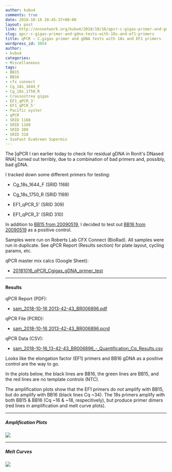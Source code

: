 ```yaml
---
author: kubu4
comments: true
date: 2018-10-16 20:45:37+00:00
layout: post
link: http://onsnetwork.org/kubu4/2018/10/16/qpcr-c-gigas-primer-and-gdna-tests-with-18s-and-ef1-primers/
slug: qpcr-c-gigas-primer-and-gdna-tests-with-18s-and-ef1-primers
title: qPCR – C.gigas primer and gDNA tests with 18s and EF1 primers
wordpress_id: 3654
author:
- kubu4
categories:
- Miscellaneous
tags:
- BB15
- BB16
- cfx connect
- Cg_18s_1644_F
- Cg_18s_1750_R
- Crassostrea gigas
- EF1_qPCR_3'
- EF1_qPCR_5'
- Pacific oyster
- qPCR
- SRID 1168
- SRID 1169
- SRID 309
- SRID 310
- SsoFast EvaGreen Supermix
---
```


The [qPCR I ran earlier today to check for residual gDNA in Ronit's DNased RNA] turned out terribly, due to a combination of bad primers and, possibly, bad gDNA.

I tracked down some different primers for testing:





  * Cg_18s_1644_F (SRID 1168)


  * Cg_18s_1750_R (SRID 1169)


  * EF1_qPCR_5' (SRID 309)


  * EF1_qPCR_3' (SRID 310)



In addition to [BB15 from 20090519](http://onsnetwork.org/kubu4/2009/05/15/gdna-isolation-macs-bb-and-dh-site-samples/), I decided to test out [BB16 from 20090519](http://onsnetwork.org/kubu4/2009/05/15/gdna-isolation-macs-bb-and-dh-site-samples/) as a positive control.

Samples were run on Roberts Lab CFX Connect (BioRad). All samples were run in duplicate. See qPCR Report (Results section) for plate layout, cycling params, etc.

qPCR master mix calcs (Google Sheet):





  * [20181016_qPCR_Cgigas_gDNA_primer_test](https://docs.google.com/spreadsheets/d/12ZJDMeY8BIX_SYGAXHPqI7dmlznegiMc0xPYu6rgPiI/edit?usp=sharing)





* * *





#### Results



qPCR Report (PDF):





  * [sam_2018-10-16 2013-42-43_BR006896.pdf](http://owl.fish.washington.edu/Athaliana/qPCR_data/qPCR_reports/sam_2018-10-16%2013-42-43_BR006896.pdf)



qPCR File (PCRD):



  * [sam_2018-10-16 2013-42-43_BR006896.pcrd](http://owl.fish.washington.edu/scaphapoda/qPCR_data/cfx_connect_data/sam_2018-10-16%2013-42-43_BR006896.pcrd)



qPCR Data (CSV):



  * [sam_2018-10-16_13-42-43_BR006896_-_Quantification_Cq_Results.csv](http://owl.fish.washington.edu/Athaliana/qPCR_data/sam_2018-10-16_13-42-43_BR006896_-_Quantification_Cq_Results.csv)



Looks like the elongation factor (EF1) primers and BB16 gDNA as a positive control are the way to go.

In the plots below, the black lines are BB16, the green lines are BB15, and the red lines are no template controls (NTC).

The amplification plots show that the EF1 primers do _not_ amplify with BB15, but do amplify with BB16 (black lines Cq ~34). The 18s primers amplify with both BB15 & BB16 (Cq ~16 & ~18, respecitively), but produce primer dimers (red lines in amplification and melt curve plots).



* * *





##### Amplification Plots



![](http://owl.fish.washington.edu/Athaliana/qPCR_data/sam_2018-10-16%2013-42-43_amp_plots.png)



* * *





##### Melt Curves



![](http://owl.fish.washington.edu/Athaliana/qPCR_data/sam_2018-10-16%2013-42-43_melt_plots.png)
